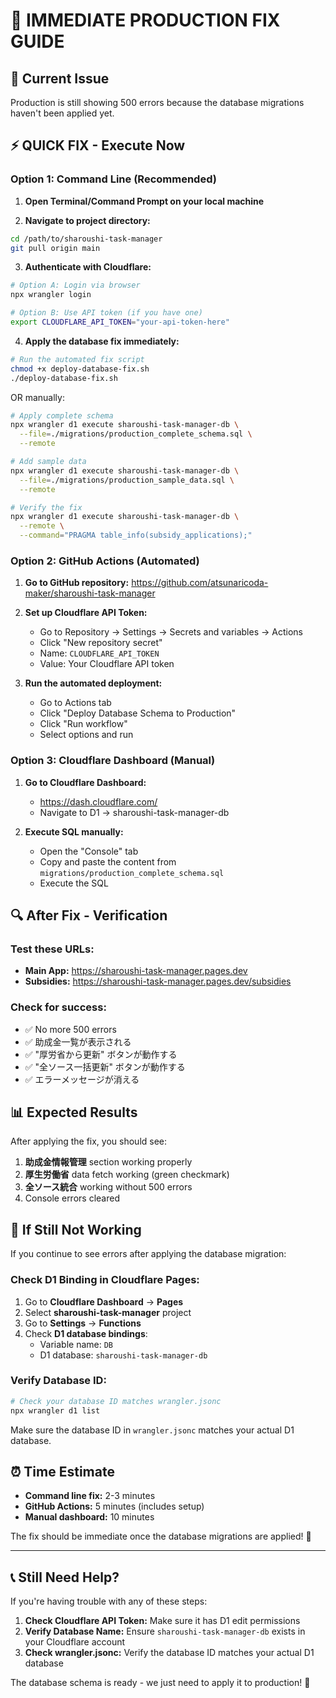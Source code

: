 # 🚨 IMMEDIATE PRODUCTION FIX GUIDE

## 🎯 Current Issue
Production is still showing 500 errors because the database migrations haven't been applied yet.

## ⚡ QUICK FIX - Execute Now

### Option 1: Command Line (Recommended)

1. **Open Terminal/Command Prompt on your local machine**

2. **Navigate to project directory:**
```bash
cd /path/to/sharoushi-task-manager
git pull origin main
```

3. **Authenticate with Cloudflare:**
```bash
# Option A: Login via browser
npx wrangler login

# Option B: Use API token (if you have one)
export CLOUDFLARE_API_TOKEN="your-api-token-here"
```

4. **Apply the database fix immediately:**
```bash
# Run the automated fix script
chmod +x deploy-database-fix.sh
./deploy-database-fix.sh
```

OR manually:

```bash
# Apply complete schema
npx wrangler d1 execute sharoushi-task-manager-db \
  --file=./migrations/production_complete_schema.sql \
  --remote

# Add sample data
npx wrangler d1 execute sharoushi-task-manager-db \
  --file=./migrations/production_sample_data.sql \
  --remote

# Verify the fix
npx wrangler d1 execute sharoushi-task-manager-db \
  --remote \
  --command="PRAGMA table_info(subsidy_applications);"
```

### Option 2: GitHub Actions (Automated)

1. **Go to GitHub repository:** https://github.com/atsunaricoda-maker/sharoushi-task-manager

2. **Set up Cloudflare API Token:**
   - Go to Repository → Settings → Secrets and variables → Actions
   - Click "New repository secret"
   - Name: `CLOUDFLARE_API_TOKEN`
   - Value: Your Cloudflare API token

3. **Run the automated deployment:**
   - Go to Actions tab
   - Click "Deploy Database Schema to Production"
   - Click "Run workflow"
   - Select options and run

### Option 3: Cloudflare Dashboard (Manual)

1. **Go to Cloudflare Dashboard:**
   - https://dash.cloudflare.com/
   - Navigate to D1 → sharoushi-task-manager-db

2. **Execute SQL manually:**
   - Open the "Console" tab
   - Copy and paste the content from `migrations/production_complete_schema.sql`
   - Execute the SQL

## 🔍 After Fix - Verification

### Test these URLs:
- **Main App:** https://sharoushi-task-manager.pages.dev
- **Subsidies:** https://sharoushi-task-manager.pages.dev/subsidies

### Check for success:
- ✅ No more 500 errors
- ✅ 助成金一覧が表示される
- ✅ "厚労省から更新" ボタンが動作する
- ✅ "全ソース一括更新" ボタンが動作する
- ✅ エラーメッセージが消える

## 📊 Expected Results

After applying the fix, you should see:

1. **助成金情報管理** section working properly
2. **厚生労働省** data fetch working (green checkmark)
3. **全ソース統合** working without 500 errors
4. Console errors cleared

## 🚨 If Still Not Working

If you continue to see errors after applying the database migration:

### Check D1 Binding in Cloudflare Pages:

1. Go to **Cloudflare Dashboard** → **Pages**
2. Select **sharoushi-task-manager** project
3. Go to **Settings** → **Functions**
4. Check **D1 database bindings**:
   - Variable name: `DB`
   - D1 database: `sharoushi-task-manager-db`

### Verify Database ID:

```bash
# Check your database ID matches wrangler.jsonc
npx wrangler d1 list
```

Make sure the database ID in `wrangler.jsonc` matches your actual D1 database.

## ⏰ Time Estimate
- **Command line fix:** 2-3 minutes
- **GitHub Actions:** 5 minutes (includes setup)
- **Manual dashboard:** 10 minutes

The fix should be immediate once the database migrations are applied! 🚀

---

## 📞 Still Need Help?

If you're having trouble with any of these steps:

1. **Check Cloudflare API Token:** Make sure it has D1 edit permissions
2. **Verify Database Name:** Ensure `sharoushi-task-manager-db` exists in your Cloudflare account
3. **Check wrangler.jsonc:** Verify the database ID matches your actual D1 database

The database schema is ready - we just need to apply it to production! 💪